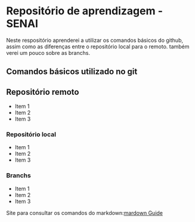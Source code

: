 # Repositório de aprendizagem  - SENAI
Neste respositório aprenderei a utilizar os comandos básicos do github, assim como as diferenças entre o repositório local para o remoto. também verei um pouco sobre as branchs.

## Comandos básicos utilizado no git 
## Repositório remoto 
- Item 1
- Item 2
- Item 3

### Repositório local 
- Item 1 
- Item 2
- Item 3

### Branchs 
- Item 1 
- Item 2
- Item 3

 Site para consultar os comandos do markdown:[mardown Guide](https://www.markdownguide.org/basic-syntax/)